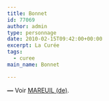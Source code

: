 ```yaml
---
title: Bonnet
id: 77069
author: admin
type: personnage
date: 2010-02-15T09:42:00+00:00
excerpt: La Curée
tags:
  - curee
main_name: Bonnet

---
```

**—** Voir [MAREUIL (de)][1].

 [1]: http://